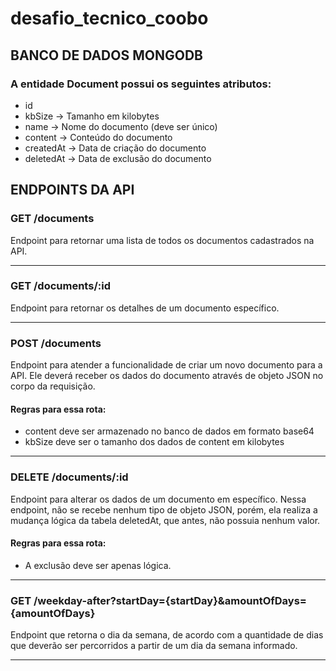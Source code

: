 # desafio_tecnico_coobo

## BANCO DE DADOS MONGODB

### A entidade  Document  possui os seguintes atributos:
- id
- kbSize  -> Tamanho em kilobytes
- name  -> Nome do documento (deve ser único)
- content  -> Conteúdo do documento
- createdAt  -> Data de criação do documento
- deletedAt  -> Data de exclusão do documento

## ENDPOINTS DA API

### GET /documents

Endpoint para retornar uma lista de todos os documentos cadastrados na API.

---

### GET /documents/:id

Endpoint para retornar os detalhes de um documento específico. 

---

### POST /documents

Endpoint para atender a funcionalidade de criar um novo documento para a API. Ele deverá receber os dados do documento através de objeto JSON no corpo da requisição.

#### Regras para essa rota:
- content  deve ser armazenado no banco de dados em formato base64
- kbSize  deve ser o tamanho dos dados de  content  em kilobytes

---

### DELETE /documents/:id

Endpoint para alterar os dados de um documento em específico. Nessa endpoint, não se recebe nenhum tipo de objeto JSON, porém, ela realiza a mudança lógica da tabela deletedAt, que antes, não possuia nenhum valor.

#### Regras para essa rota:
- A exclusão deve ser apenas lógica.

---

### GET /weekday-after?startDay={startDay}&amountOfDays={amountOfDays}

Endpoint que retorna o dia da semana, de acordo com a quantidade de dias que deverão ser percorridos a partir de um dia da semana informado.

---